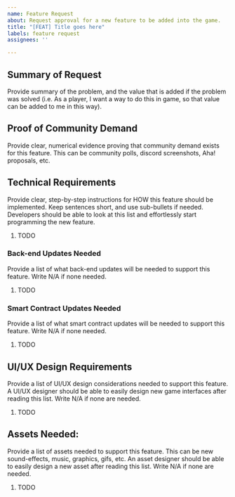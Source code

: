 ```yaml
---
name: Feature Request
about: Request approval for a new feature to be added into the game.
title: "[FEAT] Title goes here"
labels: feature request
assignees: ''

---
```


## Summary of Request

Provide summary of the problem, and the value that is added if the problem was solved (i.e. As a player, I want a way to do this in game, so that value can be added to me in this way).

## Proof of Community Demand

Provide clear, numerical evidence proving that community demand exists for this feature. This can be community polls, discord screenshots, Aha! proposals, etc.

## Technical Requirements

Provide clear, step-by-step instructions for HOW this feature should be implemented. Keep sentences short, and use sub-bullets if needed. Developers should be able to look at this list and effortlessly start programming the new feature.

1. TODO

### Back-end Updates Needed

Provide a list of what back-end updates will be needed to support this feature. Write N/A if none needed.

1. TODO

### Smart Contract Updates Needed

Provide a list of what smart contract updates will be needed to support this feature. Write N/A if none needed.

1. TODO

## UI/UX Design Requirements

Provide a list of UI/UX design considerations needed to support this feature. A UI/UX designer should be able to easily design new game interfaces after reading this list. Write N/A if none are needed.

1. TODO

## Assets Needed:

Provide a list of assets needed to support this feature. This can be new sound-effects, music, graphics, gifs, etc. An asset designer should be able to easily design a new asset after reading this list. Write N/A if none are needed.

1. TODO
